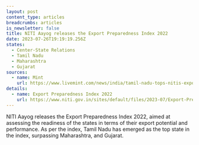 ```yaml
---
layout: post
content_type: articles
breadcrumbs: articles
is_newsletter: false
title: NITI Aayog releases the Export Preparedness Index 2022
date: 2023-07-26T19:19:19.256Z
states:
  - Center-State Relations
  - Tamil Nadu
  - Maharashtra
  - Gujarat
sources:
  - name: Mint
    url: https://www.livemint.com/news/india/tamil-nadu-tops-nitis-export-preparedness-index-2022-gujarat-skids-to-4th-slot-11689672585134.html
details:
  - name: Export Preparedness Index 2022
    url: https://www.niti.gov.in/sites/default/files/2023-07/Export-Preparedness-Index-2022_0.pdf
---
```

NITI Aayog releases the Export Preparedness Index 2022, aimed at assessing the readiness of the states in terms of their export potential and performance. As per the index, Tamil Nadu has emerged as the top state in the index, surpassing Maharashtra, and Gujarat.
